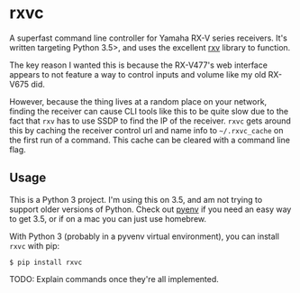 # rxvc

A superfast command line controller for Yamaha RX-V series
receivers. It's written targeting Python 3.5>, and uses the
excellent [rxv](https://github.com/wuub/rxv) library to
function.

The key reason I wanted this is because the RX-V477's web
interface appears to not feature a way to control inputs
and volume like my old RX-V675 did.

However, because the thing lives at a random place on your
network, finding the receiver can cause CLI tools like this
to be quite slow due to the fact that `rxv` has to use SSDP
to find the IP of the receiver. `rxvc` gets around this by
caching the receiver control url and name info to
`~/.rxvc_cache` on the first run of a command. This cache
can be cleared with a command line flag.

## Usage

This is a Python 3 project. I'm using this on 3.5, and am
not trying to support older versions of Python. Check out
[pyenv](https://github.com/yyuu/pyenv) if you need an easy
way to get 3.5, or if on a mac you can just use homebrew.

With Python 3 (probably in a pyvenv virtual environment),
you can install `rxvc` with pip:

```
$ pip install rxvc
```

TODO: Explain commands once they're all implemented.
